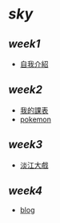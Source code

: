 # ***sky***

## ***week1***
 * [自我介紹](http://127.0.0.1:1750/w01/intro.html)
 ## ***week2***
 * [我的課表](http://127.0.0.1:1750/w02/my%20class.html)
 * [pokemon](http://127.0.0.1:1750/w02/table.html)
 ## ***week3***
 * [淡江大戲](http://127.0.0.1:1750/w03/TKU60.html)
  ## ***week4***
* [blog]()

<!--stackedit_data:
eyJkaXNjdXNzaW9ucyI6eyJvcFJwM3lVRkM0UXcwc3JyIjp7In
RleHQiOiIqKnN0cm9uZyB0ZXh0KioiLCJlbmQiOjAsInN0YXJ0
IjoyODl9fSwiY29tbWVudHMiOnsiVEczQmlLR2JDWWRmcFYyeC
I6eyJkaXNjdXNzaW9uSWQiOiJvcFJwM3lVRkM0UXcwc3JyIiwi
c3ViIjoiZ2g6NDMxNzQyMDYiLCJ0ZXh0Ijoic2t5IiwiY3JlYX
RlZCI6MTUzOTY4OTUwNzI4OX19LCJoaXN0b3J5IjpbODEwOTI0
MTUxXX0=
-->